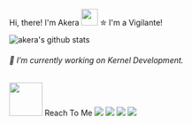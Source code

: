 Hi, there! I'm Akera <img height="30" src="https://raw.githubusercontent.com/ahkehra/ahkehra/main/assets/mona-whisper.gif"/> ✮ I'm a Vigilante!

![akera's github stats](https://github-readme-stats.vercel.app/api?username=ahkehra&bg_color=000&show_icons=true&count_private=true&hide_border=true&text_color=fffafa&title_color=ff0000&include_all_commits=true)

###### 💫 I’m currently working on Kernel Development.

<img height="60" src="https://raw.githubusercontent.com/ahkehra/ahkehra/main/assets/cat.gif"/> Reach To Me
[![](https://img.shields.io/badge/-Gmail-c14438?style=flat-square&logo=gmail&logoColor=white)](mailto:vishal.rockstar7011@gmail.com)
[![](https://img.shields.io/badge/-Twitter-1C9CEA?style=flat-square&logo=twitter&logoColor=white)](https://mobile.twitter.com/ahkehra)
[![](https://img.shields.io/badge/-Instagram-c13584?style=flat-square&logo=instagram&logoColor=white)](https://www.instagram.com/ahkehra)
[![](https://img.shields.io/badge/Telegram-2CA5E0?style=flat-square&logo=telegram&logoColor=white)](https://t.me/ahkehra)
